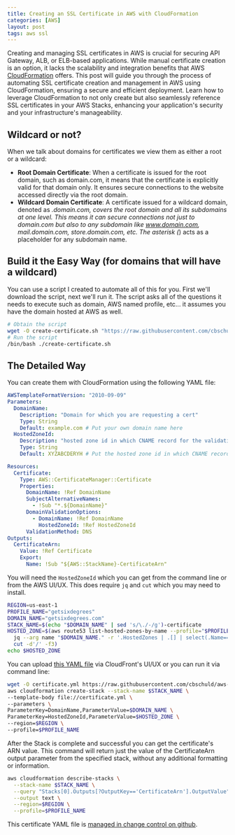 ```yaml
---
title: Creating an SSL Certificate in AWS with CloudFormation
categories: [AWS]
layout: post
tags: aws ssl
---
```


Creating and managing SSL certificates in AWS is crucial for securing API Gateway, ALB, or ELB-based applications. While manual certificate creation is an option, it lacks the scalability and integration benefits that AWS [CloudFormation](https://aws.amazon.com/cloudformation/) offers. This post will guide you through the process of automating SSL certificate creation and management in AWS using CloudFormation, ensuring a secure and efficient deployment. Learn how to leverage CloudFormation to not only create but also seamlessly reference SSL certificates in your AWS Stacks, enhancing your application's security and your infrastructure's manageability.

## Wildcard or not?

When we talk about domains for certificates we view them as either a root or a wildcard:

- **Root Domain Certificate**: When a certificate is issued for the root domain, such as domain.com, it means that the certificate is explicitly valid for that domain only. It ensures secure connections to the website accessed directly via the root domain.
- **Wildcard Domain Certificate**: A certificate issued for a wildcard domain, denoted as *.domain.com, covers the root domain and all its subdomains at one level. This means it can secure connections not just to domain.com but also to any subdomain like www.domain.com, mail.domain.com, store.domain.com, etc. The asterisk (*) acts as a placeholder for any subdomain name.

## Build it the Easy Way (for domains that will have a wildcard)

You can use a script I created to automate all of this for you.  First we'll download the script, next we'll run it.  The script asks all of the questions it needs to execute such as domain, AWS named profile, etc... it assumes you have the domain hosted at AWS as well.

```sh
# Obtain the script
wget -O create-certificate.sh "https://raw.githubusercontent.com/cbschuld/aws-cf-static-website-hosting-s3-cloudfront-route53/main/create-certificate-with-wildcard.sh"
# Run the script
/bin/bash ./create-certificate.sh
```

## The Detailed Way

You can create them with CloudFormation using the following YAML file:

```yml
AWSTemplateFormatVersion: "2010-09-09"
Parameters:
  DomainName:
    Description: "Domain for which you are requesting a cert"
    Type: String
    Default: example.com # Put your own domain name here
  HostedZoneId:
    Description: "hosted zone id in which CNAME record for the validation needs to be added"
    Type: String
    Default: XYZABCDERYH # Put the hosted zone id in which CNAME record for the validation needs to be added

Resources:
  Certificate:
    Type: AWS::CertificateManager::Certificate
    Properties:
      DomainName: !Ref DomainName
      SubjectAlternativeNames:
        - !Sub "*.${DomainName}"
      DomainValidationOptions:
        - DomainName: !Ref DomainName
          HostedZoneId: !Ref HostedZoneId
      ValidationMethod: DNS
Outputs:
  CertificateArn:
    Value: !Ref Certificate
    Export:
      Name: !Sub "${AWS::StackName}-CertificateArn"
```

You will need the `HostedZoneId` which you can get from the command line or from the AWS UI/UX.  This does require `jq` and `cut` which you may need to install.

```sh
REGION=us-east-1
PROFILE_NAME="getsixdegrees"
DOMAIN_NAME="getsixdegrees.com"
STACK_NAME=$(echo "$DOMAIN_NAME" | sed 's/\./-/g')-certificate
HOSTED_ZONE=$(aws route53 list-hosted-zones-by-name --profile="$PROFILE_NAME" |
  jq --arg name "$DOMAIN_NAME." -r '.HostedZones | .[] | select(.Name==$name) | .Id' |
  cut -d'/' -f3)
echo $HOSTED_ZONE
```

You can upload [this YAML file](https://raw.githubusercontent.com/cbschuld/aws-cf-static-website-hosting-s3-cloudfront-route53/main/certificate.yml) via CloudFront's UI/UX or you can run it via command line:

```sh
wget -O certificate.yml https://raw.githubusercontent.com/cbschuld/aws-cf-static-website-hosting-s3-cloudfront-route53/main/certificate.yml
aws cloudformation create-stack --stack-name $STACK_NAME \
--template-body file://certificate.yml \
--parameters \
ParameterKey=DomainName,ParameterValue=$DOMAIN_NAME \
ParameterKey=HostedZoneId,ParameterValue=$HOSTED_ZONE \
--region=$REGION \
--profile=$PROFILE_NAME
```


After the Stack is complete and successful you can get the certificate's ARN value.  This command will return just the value of the CertificateArn output parameter from the specified stack, without any additional formatting or information.

```sh
aws cloudformation describe-stacks \
  --stack-name $STACK_NAME \
  --query "Stacks[0].Outputs[?OutputKey=='CertificateArn'].OutputValue" \
  --output text \
  --region=$REGION \
  --profile=$PROFILE_NAME
```

This certificate YAML file is [managed in change control on github](https://github.com/cbschuld/aws-cf-static-website-hosting-s3-cloudfront-route53).